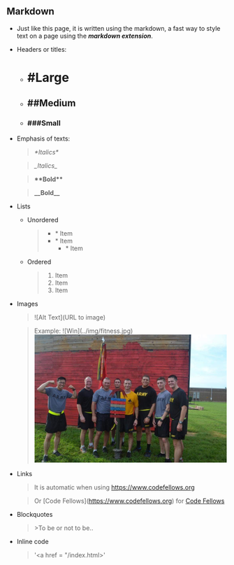 ## Markdown

- Just like this page, it is written using the markdown, a fast way to style text on a page using the ***markdown extension***.

- Headers or titles:
   - # \#Large
   - ## \##Medium
   - ### \###Small
   
- Emphasis of texts:
   > *\*Italics\**
   
   > _\_Italics\__
   
   > **\*\*Bold\*\***
   
   > __\_\_Bold\_\___
   
- Lists
   - Unordered
      > * \* Item
      > * \* Item
      >   * \* Item
      
   - Ordered
   
      >1. Item
      >1. Item 
      >1. Item
      
- Images      
   > \!\[Alt Text]\(URL to image)
   
   > Example: \!\[Win]\(../img/fitness.jpg)
   > ![Win](img/fitness.jpg)
   
- Links
   > It is automatic when using https://www.codefellows.org
   
   > Or \[Code Fellows](https://www.codefellows.org) for [Code Fellows](https://www.codefellows.org)
   
- Blockquotes
   > \>To be or not to be..
   
- Inline code
   > '<a href = "/index.html>'
   
